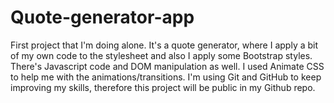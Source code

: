 
# Quote-generator-app
First project that I'm doing alone.
It's a quote generator, where I apply a bit of my own code to the stylesheet and also I apply some Bootstrap styles. There's Javascript code and DOM manipulation as well. 
I used Animate CSS to help me with the animations/transitions.
I'm using Git and GitHub to keep improving my skills, therefore this project will be public in my Github repo.

